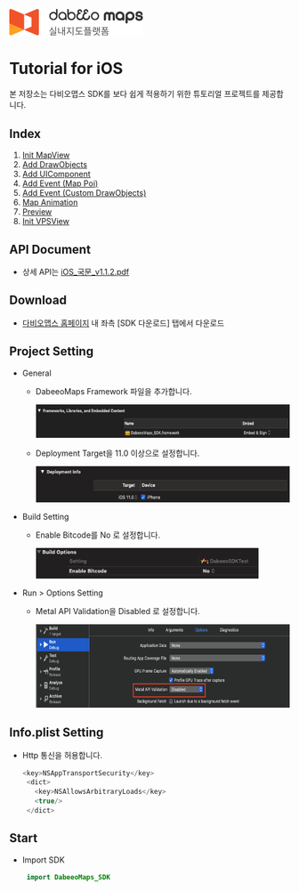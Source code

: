 <img src="/image/logo.png" width="240" height="47.5"></img>



# Tutorial for iOS

본 저장소는 다비오맵스 SDK를 보다 쉽게 적용하기 위한 튜토리얼 프로젝트를 제공합니다.


## Index

1. [Init MapView](/IndoorTutorialProject/IndoorTutorialProject/View/Basic)
2. [Add DrawObjects](/IndoorTutorialProject/IndoorTutorialProject/View/DrawObjects)
3. [Add UIComponent](/IndoorTutorialProject/IndoorTutorialProject/View/UIComponent)
4. [Add Event (Map Poi)](/IndoorTutorialProject/IndoorTutorialProject/View/Event)
5. [Add Event (Custom DrawObjects)](/IndoorTutorialProject/IndoorTutorialProject/View/Event)
6. [Map Animation](/IndoorTutorialProject/IndoorTutorialProject/View/Animation)
7. [Preview](/IndoorTutorialProject/IndoorTutorialProject/View/Navigation)
8. [Init VPSView](/IndoorTutorialProject/IndoorTutorialProject/View/VPS)



## API Document

* 상세 API는  [iOS_국문_v1.1.2.pdf](/iOS_국문_v1.1.2.pdf)



## Download

- [다비오맵스 홈페이지](https://dabeeomaps.com/service/ios) 내 좌측 [SDK 다운로드] 탭에서 다운로드



## Project Setting

- General

  - DabeeoMaps Framework 파일을 추가합니다.
    
    <img src="/image/ps01.png" width="600" height="60"></img>

  - Deployment Target을 11.0 이상으로 설정합니다.
    
    <img src="/image/ps02.png" width="600" height="65"></img>

- Build Setting

  - Enable Bitcode를  No 로 설정합니다.

    <img src="/image/ps03.png" width="400" height="55"></img>

- Run > Options Setting

    - Metal API Validation을 Disabled 로 설정합니다.

      <img src="/image/ps04.png" width="650" height="150"></img>



## Info.plist Setting

* Http 통신을 허용합니다.

  ```swift
  <key>NSAppTransportSecurity</key>
   <dict> 
     <key>NSAllowsArbitraryLoads</key>
     <true/>
   </dict>
  ```



## Start

* Import SDK

  ```swift
   import DabeeoMaps_SDK
  ```

